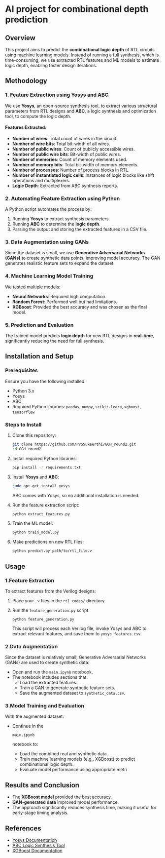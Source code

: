 # AI project for combinational depth prediction

## Overview
This project aims to predict the **combinational logic depth** of RTL circuits using machine learning models. Instead of running a full synthesis, which is time-consuming, we use extracted RTL features and ML models to estimate logic depth, enabling faster design iterations.

## Methodology

### 1. Feature Extraction using Yosys and ABC
We use **Yosys**, an open-source synthesis tool, to extract various structural parameters from RTL designs and **ABC**, a logic synthesis and optimization tool, to compute the logic depth.

#### Features Extracted:
- **Number of wires**: Total count of wires in the circuit.
- **Number of wire bits**: Total bit-width of all wires.
- **Number of public wires**: Count of publicly accessible wires.
- **Number of public wire bits**: Bit-width of public wires.
- **Number of memories**: Count of memory elements used.
- **Number of memory bits**: Total bit-width of memory elements.
- **Number of processes**: Number of process blocks in RTL.
- **Number of instantiated logic cells**: Instances of logic blocks like shift operations and multiplexers.
- **Logic Depth**: Extracted from ABC synthesis reports.

### 2. Automating Feature Extraction using Python
A Python script automates the process by:
1. Running **Yosys** to extract synthesis parameters.
2. Running **ABC** to determine the **logic depth**.
3. Parsing the output and storing the extracted features in a CSV file.

### 3. Data Augmentation using GANs
Since the dataset is small, we use **Generative Adversarial Networks (GANs)** to create synthetic data points, improving model accuracy. The GAN generates realistic feature sets to expand the dataset.

### 4. Machine Learning Model Training
We tested multiple models:
- **Neural Networks**: Required high computation.
- **Random Forest**: Performed well but had limitations.
- **XGBoost**: Provided the best accuracy and was chosen as the final model.

### 5. Prediction and Evaluation
The trained model predicts **logic depth** for new RTL designs in **real-time**, significantly reducing the need for full synthesis.

## Installation and Setup

### Prerequisites
Ensure you have the following installed:
- Python 3.x
- Yosys
- ABC
- Required Python libraries: `pandas`, `numpy`, `scikit-learn`, `xgboost`, `tensorflow`

### Steps to Install
1. Clone this repository:
   ```sh
   git clone https://github.com/PVSSukeerthi/GGH_round2.git
   cd GGH_round2
   ```
2. Install required Python libraries:
   ```sh
   pip install -r requirements.txt
   ```
3. Install **Yosys** and **ABC**:
   ```sh
   sudo apt-get install yosys
   ```
   ABC comes with Yosys, so no additional installation is needed.

4. Run the feature extraction script:
   ```sh
   python extract_features.py
   ```

5. Train the ML model:
   ```sh
   python train_model.py
   ```

6. Make predictions on new RTL files:
   ```sh
   python predict.py path/to/rtl_file.v
   ```

## Usage

### 1.Feature Extraction

To extract features from the Verilog designs:

1. Place your `.v` files in the `rtl_codes/` directory.

2. Run the `feature_generation.py` script:

   ```
   python feature_generation.py
   ```

   This script will process each Verilog file, invoke Yosys and ABC to extract relevant features, and save them to `yosys_features.csv`.

### 2.Data Augmentation

Since the dataset is relatively small, Generative Adversarial Networks (GANs) are used to create synthetic data:

- Open and run the `main.ipynb` notebook.
- The notebook includes sections that:
  - Load the extracted features.
  - Train a GAN to generate synthetic feature sets.
  - Save the augmented dataset to `synthetic_data.csv`.

### 3.Model Training and Evaluation

With the augmented dataset:

- Continue in the 

  ```
  main.ipynb
  ```

   notebook to:

  - Load the combined real and synthetic data.
  - Train machine learning models (e.g., XGBoost) to predict combinational logic depth.
  - Evaluate model performance using appropriate metri



## Results and Conclusion

- The **XGBoost model** provided the best accuracy.
- **GAN-generated data** improved model performance.
- The approach significantly reduces synthesis time, making it useful for early-stage timing analysis.

## References
- [Yosys Documentation](https://yosyshq.net/yosys/)
- [ABC Logic Synthesis Tool](https://people.eecs.berkeley.edu/~alanmi/abc/)
- [XGBoost Documentation](https://xgboost.readthedocs.io/)
